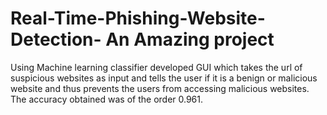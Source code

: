 # Real-Time-Phishing-Website-Detection- An Amazing project 
Using Machine learning classifier developed GUI which takes the url of suspicious websites as input and tells the user if it is a benign or malicious website and thus prevents the users from accessing malicious websites.
The accuracy obtained was of the order 0.961.
